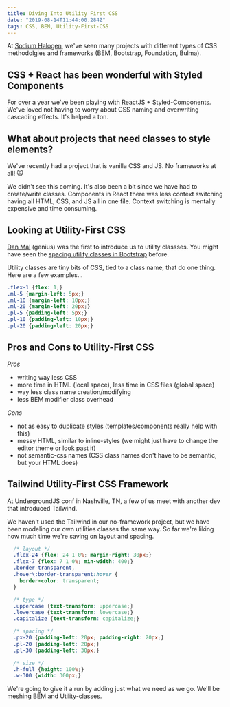 ```yaml
---
title: Diving Into Utility First CSS
date: "2019-08-14T11:44:00.284Z"
tags: CSS, BEM, Utility-First-CSS
---
```


At [Sodium Halogen](http://sodiumhalogen.com?ref=chancesmithio-blog), we've seen many projects with different types of CSS methodolgies and frameworks (BEM, Bootstrap, Foundation, Bulma).

## CSS + React has been wonderful with Styled Components

For over a year we've been playing with ReactJS + Styled-Components. We've loved not having to worry about CSS naming and overwriting cascading effects. It's helped a ton.

## What about projects that need classes to style elements?

We've recently had a project that is vanilla CSS and JS. No frameworks at all! 🙀

We didn't see this coming. It's also been a bit since we have had to create/write classes. Components in React there was less context switching having all HTML, CSS, and JS all in one file. Context switching is mentally expensive and time consuming.

## Looking at Utility-First CSS

[Dan Mal](http://danmall.me/) (genius) was the first to introduce us to utility classses. You might have seen the [spacing utility classes in Bootstrap](https://getbootstrap.com/docs/4.3/utilities/spacing/) before.

Utility classes are tiny bits of CSS, tied to a class name, that do one thing. Here are a few examples...

```css
.flex-1 {flex: 1;}
.ml-5 {margin-left: 5px;}
.ml-10 {margin-left: 10px;}
.ml-20 {margin-left: 20px;}
.pl-5 {padding-left: 5px;}
.pl-10 {padding-left: 10px;}
.pl-20 {padding-left: 20px;}
```

## Pros and Cons to Utility-First CSS

*Pros*

- writing way less CSS
- more time in HTML (local space), less time in CSS files (global space)
- way less class name creation/modifying
- less BEM modifier class overhead

*Cons*

- not as easy to duplicate styles (templates/components really help with this)
- messy HTML, similar to inline-styles (we might just have to change the editor theme or look past it)
- not semantic-css names (CSS class names don't have to be semantic, but your HTML does)

## Tailwind Utility-First CSS Framework

At UndergroundJS conf in Nashville, TN, a few of us meet with another dev that introduced Tailwind.

We haven't used the Tailwind in our no-framework project, but we have been modeling our own utilities classes the same way. So far we're liking how much time we're saving on layout and spacing.

```css
  /* layout */
  .flex-24 {flex: 24 1 0%; margin-right: 30px;}
  .flex-7 {flex: 7 1 0%; min-width: 400;}
  .border-transparent, 
  .hover\:border-transparent:hover {
    border-color: transparent;
  }

  /* type */
  .uppercase {text-transform: uppercase;}
  .lowercase {text-transform: lowercase;}
  .capitalize {text-transform: capitalize;}

  /* spacing */
  .px-20 {padding-left: 20px; padding-right: 20px;}
  .pl-20 {padding-left: 20px;}
  .pl-30 {padding-left: 30px;}

  /* size */
  .h-full {height: 100%;}
  .w-300 {width: 300px;}
```

We're going to give it a run by adding just what we need as we go. We'll be meshing BEM and Utility-classes.